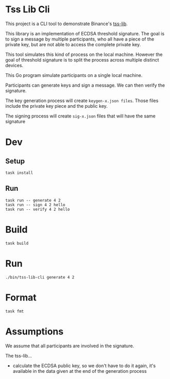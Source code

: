 # Tss Lib Cli

This project is a CLI tool to demonstrate Binance's [tss-lib](https://github.com/bnb-chain/tss-lib).

This library is an implementation of ECDSA threshold signature. The goal is to sign a message by multiple participants, who all have a piece of the private key, but are not able to access the complete private key.

This tool simulates this kind of process on the local machine. However the goal of threshold signature is to split the process across multiple distinct devices.

This Go program simulate participants on a single local machine.

Participants can generate keys and sign a message. We can then verify the signature.

The key generation process will create `keygen-x.json files`. Those files include the private key piece and the public key.

The signing process will create `sig-x.json` files that will have the same signature

# Dev

## Setup

    task install

## Run

    task run -- generate 4 2
    task run -- sign 4 2 hello
    task run -- verify 4 2 hello

# Build

    task build

# Run

    ./bin/tss-lib-cli generate 4 2

# Format

    task fmt

# Assumptions

We assume that all participants are involved in the signature.

The tss-lib...
- calculate the ECDSA public key, so we don't have to do it again, it's available in the data given at the end of the generation process
